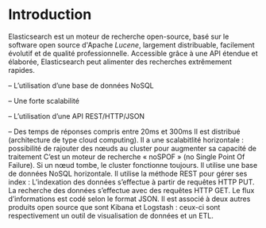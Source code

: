 # Introduction

Elasticsearch est un moteur de recherche open-source, basé sur le software open source d'Apache *Lucene*, largement distribuable, facilement évolutif et de qualité professionnelle. Accessible grâce à une API étendue et élaborée, Elasticsearch peut alimenter des recherches extrêmement rapides.

–          L’utilisation d’une base de données NoSQL

–          Une forte scalabilité

–          L’utilisation d’une API REST/HTTP/JSON

–          Des temps de réponses compris entre 20ms et 300ms
Il est distribué (architecture de type cloud computing).
Il a une scalabitlité horizontale : possibilité de rajouter des nœuds au cluster pour augmenter sa capacité de traitement
C’est un moteur de recherche « noSPOF » (no Single Point Of Failure). Si un nœud tombe, le cluster fonctionne toujours.
Il utilise une base de données NoSQL horizontale.
Il utilise la méthode REST pour gérer ses index : L’indexation des données s’effectue à partir de requêtes HTTP PUT. La recherche des données s’effectue avec des requêtes HTTP GET. Le flux d’informations est codé selon le format JSON.
Il est associé à deux autres produits open source que sont Kibana et Logstash : ceux-ci sont respectivement un outil de visualisation de données et un ETL.